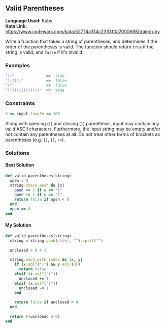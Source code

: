 ## Valid Parentheses

**Language Used:** Ruby
<br />
**Kata Link:** https://www.codewars.com/kata/52774a314c2333f0a7000688/train/ruby

Write a function that takes a string of parentheses, and determines if the order of the parentheses is valid. The function should return `true` if the string is valid, and `false` if it's invalid.

### Examples

``` ruby
"()"              =>  true
")(()))"          =>  false
"("               =>  false
"(())((()())())"  =>  true
```

### Constraints

``` ruby
0 <= input.length <= 100
```

Along with opening (`(`) and closing (`)`) parenthesis, input may contain any valid ASCII characters. Furthermore, the input string may be empty and/or not contain any parentheses at all. Do not treat other forms of brackets as parentheses (e.g. `[]`, `{}`, `<>`).

### Solutions

#### Best Solution

``` ruby
def valid_parentheses(string)
  open = 0
  string.chars.each do |c|
    open += 1 if c == "("
    open -= 1 if c == ")"
    return false if open < 0
  end
  open == 0
end
```

#### My Solution

``` ruby
def valid_parentheses(string)
  string = string.gsub(/\s+/, "").split("")
  
  unclosed = 0 # 1
  
  string.each_with_index do |x, y|
    if (x.eql?(")") && y.eql?(0))
      return false
    elsif (x.eql?("("))
      unclosed += 1
    elsif (x.eql?(")"))
      unclosed -= 1
    end
    
    return false if unclosed < 0
  end
    
  return !(unclosed > 0)
end
```
